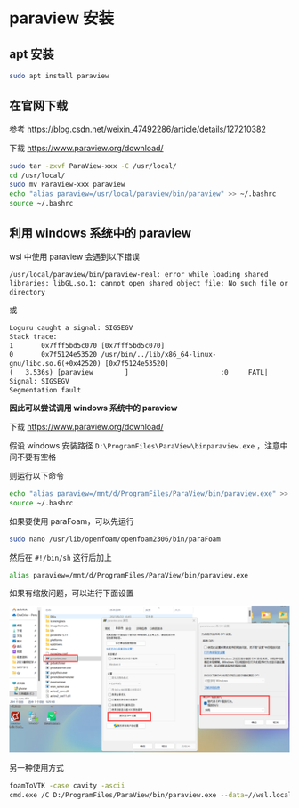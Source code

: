# paraview 安装

## apt 安装

```bash
sudo apt install paraview
```

## 在官网下载

参考 https://blog.csdn.net/weixin_47492286/article/details/127210382

下载 https://www.paraview.org/download/

```bash
sudo tar -zxvf ParaView-xxx -C /usr/local/
cd /usr/local/
sudo mv ParaView-xxx paraview
echo "alias paraview=/usr/local/paraview/bin/paraview" >> ~/.bashrc
source ~/.bashrc
```

## 利用 windows 系统中的 paraview

wsl 中使用 paraview 会遇到以下错误

```log
/usr/local/paraview/bin/paraview-real: error while loading shared libraries: libGL.so.1: cannot open shared object file: No such file or directory
```

或

```log
Loguru caught a signal: SIGSEGV
Stack trace:
1       0x7fff5bd5c070 [0x7fff5bd5c070]
0       0x7f5124e53520 /usr/bin/../lib/x86_64-linux-gnu/libc.so.6(+0x42520) [0x7f5124e53520]
(   3.536s) [paraview        ]                       :0     FATL| Signal: SIGSEGV
Segmentation fault
```

**因此可以尝试调用 windows 系统中的 paraview**

下载 https://www.paraview.org/download/

假设 windows 安装路径 `D:\ProgramFiles\ParaView\binparaview.exe` ，注意中间不要有空格

则运行以下命令

```bash
echo "alias paraview=/mnt/d/ProgramFiles/ParaView/bin/paraview.exe" >> ~/.bashrc
source ~/.bashrc
```

如果要使用 paraFoam，可以先运行

```bash
sudo nano /usr/lib/openfoam/openfoam2306/bin/paraFoam
```

然后在 `#!/bin/sh` 这行后加上

```bash
alias paraview=/mnt/d/ProgramFiles/ParaView/bin/paraview.exe
```

如果有缩放问题，可以进行下面设置

![](PasteImage/2023-08-22-16-46-11.png)

另一种使用方式

```bash
foamToVTK -case cavity -ascii
cmd.exe /C D:/ProgramFiles/ParaView/bin/paraview.exe --data=//wsl.localhost/Ubuntu$(pwd)/cavity/VTK/cavity.vtm.series
```


